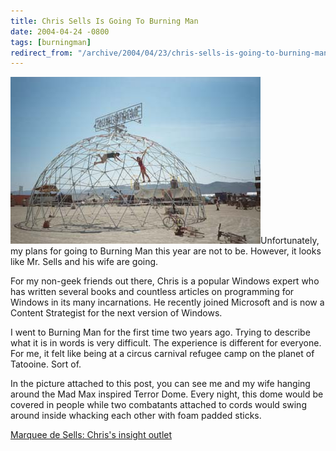 ```yaml
---
title: Chris Sells Is Going To Burning Man
date: 2004-04-24 -0800
tags: [burningman]
redirect_from: "/archive/2004/04/23/chris-sells-is-going-to-burning-man.aspx/"
---
```


![BurningMan](/images/TerrorDome.jpg)Unfortunately, my plans for going
to Burning Man this year are not to be. However, it looks like Mr. Sells
and his wife are going.

For my non-geek friends out there, Chris is a popular Windows expert who
has written several books and countless articles on programming for
Windows in its many incarnations. He recently joined Microsoft and is
now a Content Strategist for the next version of Windows.

I went to Burning Man for the first time two years ago. Trying to
describe what it is in words is very difficult. The experience is
different for everyone. For me, it felt like being at a circus carnival
refugee camp on the planet of Tatooine. Sort of.

In the picture attached to this post, you can see me and my wife hanging
around the Mad Max inspired Terror Dome. Every night, this dome would be
covered in people while two combatants attached to cords would swing
around inside whacking each other with foam padded sticks.

[Marquee de Sells: Chris's insight
outlet](http://www.sellsbrothers.com/spout/#Freeing_My_Mind)

